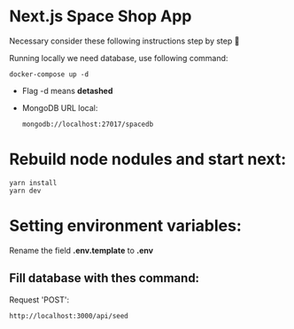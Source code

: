# Next.js Space Shop App

Necessary consider these following instructions step by step 👋

Running locally we need database, use following command:

```
docker-compose up -d
```

- Flag -d means **detashed**

* MongoDB URL local:
  ```
  mongodb://localhost:27017/spacedb
  ```

# Rebuild node nodules and start next:

```
yarn install
yarn dev
```

# Setting environment variables:

Rename the field **.env.template** to **.env**

## Fill database with thes command:

Request 'POST':

```
http://localhost:3000/api/seed
```
